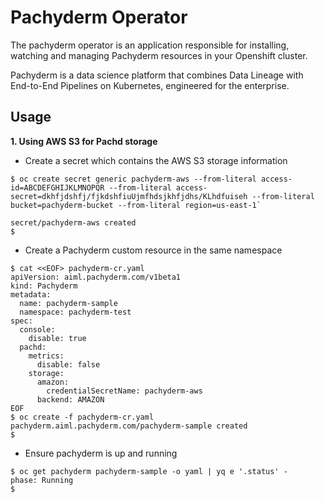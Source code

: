 # Pachyderm Operator

The pachyderm operator is an application responsible for installing, watching and managing Pachyderm resources in your Openshift cluster.

Pachyderm is a data science platform that combines Data Lineage with End-to-End Pipelines on Kubernetes, engineered for the enterprise.

## Usage

**1. Using AWS S3 for Pachd storage**

-  Create a secret which contains the AWS S3 storage information

```
$ oc create secret generic pachyderm-aws --from-literal access-id=ABCDEFGHIJKLMNOPQR --from-literal access-secret=dkhfjdshfj/fjkdshfiuUjmfhdsjkhfjdhs/KLhdfuiseh --from-literal bucket=pachyderm-bucket --from-literal region=us-east-1`

secret/pachyderm-aws created
$
```

- Create a Pachyderm custom resource in the same namespace

```
$ cat <<EOF> pachyderm-cr.yaml
apiVersion: aiml.pachyderm.com/v1beta1
kind: Pachyderm
metadata:
  name: pachyderm-sample
  namespace: pachyderm-test
spec:
  console:
    disable: true
  pachd:
    metrics:
      disable: false
    storage:
      amazon:
        credentialSecretName: pachyderm-aws
      backend: AMAZON
EOF
$ oc create -f pachyderm-cr.yaml
pachyderm.aiml.pachyderm.com/pachyderm-sample created
$ 
```

- Ensure pachyderm is up and running

```
$ oc get pachyderm pachyderm-sample -o yaml | yq e '.status' -
phase: Running
$   
```


